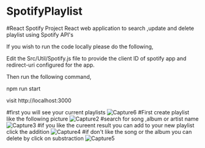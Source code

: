 # SpotifyPlaylist
#React Spotify Project
React web application to search ,update and delete playlist using Spotify API's

If you wish to run the code locally please do the following,

Edit the Src/Util/Spotify.js file to provide the client ID of spotify app and redirect-uri configured for the app.

Then run the following command,

npm run start

visit http://localhost:3000

#first you will see your current playlists
![Capture6](https://user-images.githubusercontent.com/26695426/62009195-250b1b00-b122-11e9-886d-b877b3db0167.PNG)
#First create playlist like the following picture
![Capture2](https://user-images.githubusercontent.com/26695426/61961434-150e0280-af8d-11e9-937b-d888499612a0.PNG)
#search for song ,album or artist name 
![Capture3](https://user-images.githubusercontent.com/26695426/61961485-2820d280-af8d-11e9-9294-cd8d7f19e1fb.PNG)
#if you like the cureent result you can add to your new playlist click the addition 
![Capture4](https://user-images.githubusercontent.com/26695426/61961538-340c9480-af8d-11e9-84fb-02dba494c6a0.PNG)
#if don't like the song or the album you can delete by click on substraction 
![Capture5](https://user-images.githubusercontent.com/26695426/61961573-44bd0a80-af8d-11e9-8f58-feea2d4ebbb0.PNG)

